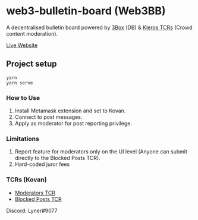 # web3-bulletin-board (Web3BB)

A decentralised bulletin board powered by [3Box](https://github.com/3box/) (DB) & [Kleros TCRs](https://github.com/kleros/) (Crowd content moderation).

[Live Website](https://web3bb.netlify.app/)

## Project setup
```
yarn
yarn serve
```

### How to Use
1. Install Metamask extension and set to Kovan.
2. Connect to post messages.
3. Apply as moderator for post reporting privilege.

### Limitations
1. Report feature for moderators only on the UI level (Anyone can submit directly to the Blocked Posts TCR).
2. Hard-coded juror fees

### TCRs (Kovan)
- [Moderators TCR](https://curate.kleros.io/tcr/0xbC981A7A4cd9eA2dE0b7e2192b1d2ce25e3B7263)
- [Blocked Posts TCR](https://curate.kleros.io/tcr/0xEE66D42489C4624F70dc28aE2D0a7a1cE698c77C)

Discord: Lyner#9077
